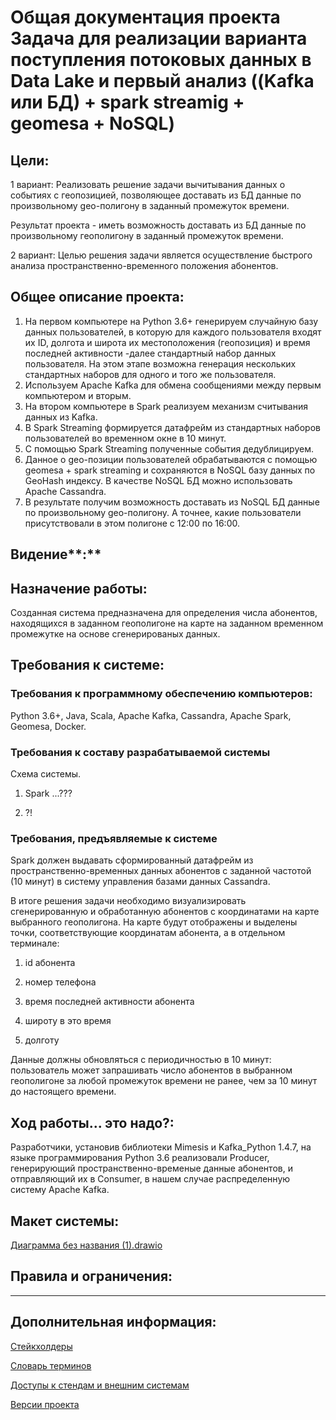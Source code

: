 # Общая документация проекта Задача для реализации варианта поступления потоковых данных в Data Lake и первый анализ ((Kafka или БД) + spark streamig + geomesa + NoSQL)

## **Цели:**

1 вариант: Реализовать решение задачи вычитывания данных о событиях с геопозицией, позволяющее доставать из БД данные по произвольному geo-полигону в заданный промежуток времени.

Результат проекта - иметь возможность доставать из БД данные по произвольному геополигону в заданный промежуток времени.

2 вариант: Целью решения задачи является осуществление быстрого анализа пространственно-временного положения абонентов.

## Общее описание проекта:

1.  На первом компьютере на Python 3.6+ генерируем случайную базу данных пользователей, в которую для каждого пользователя входят их ID, долгота и широта их местоположения (геопозиция) и время последней активности -далее стандартный набор данных пользователя. На этом этапе возможна генерация нескольких стандартных наборов для одного и того же пользователя.
2. Используем Apache Kafka для обмена сообщениями между первым компьютером и вторым. 
3. На втором компьютере в Spark реализуем механизм считывания данных из Kafka. 
4. В Spark Streaming формируется датафрейм из стандартных наборов пользователей во временном окне в 10 минут.
5. С помощью Spark Streaming полученные события дедублицируем.
6. Данное о geo-позиции пользователей обрабатываются с помощью geomesa + spark streaming и сохраняются в NoSQL базу данных по GeoHash индексу. В качестве NoSQL БД можно использовать Apache Cassandra.
7. В результате получим возможность доставать из NoSQL БД данные по произвольному geo-полигону. А точнее, какие пользователи присутствовали в этом полигоне с 12:00 по 16:00.

## Видение**:**

## Назначение работы:

Созданная система предназначена для определения числа абонентов, находящихся в заданном геополигоне на карте на заданном временном промежутке на основе сгенерированых данных.

## Требования к системе:

### Требования к программному обеспечению компьютеров:

Python 3.6+, Java, Scala, Apache Kafka, Cassandra, Apache Spark, Geomesa, Docker.

### Требования к составу разрабатываемой системы

Схема системы.

1) Spark ...???

2) ?!

### Требования, предъявляемые к системе

Spark должен выдавать сформированный датафрейм из пространственно-временных данных абонентов с заданной частотой (10 минут) в систему управления базами данных Cassandra.

В итоге решения задачи необходимо визуализировать сгенерированную и обработанную абонентов с координатами на карте выбранного геополигона. На карте будут отображены и выделены точки, соответствующие координатам абонента, а в отдельном терминале:

1) id абонента
2) номер телефона

3) время последней активности абонента

4) широту в это время

5) долготу

Данные должны обновляться с периодичностью в 10 минут: пользователь может запрашивать число абонентов в выбранном геополигоне за любой промежуток времени не ранее, чем за 10 минут до настоящего времени.

## Ход работы... это надо?:

Разработчики, установив библиотеки Mimesis и Kafka_Python 1.4.7, на языке программирования Python 3.6 реализовали Producer, генерирующий пространственно-временые данные абонентов, и отправляющий их в Consumer, в нашем случае распределенную систему Apache Kafka.

## Макет системы:

[Диаграмма без названия (1).drawio](Data%20Lake%20Kafka%20spark%20streamig%20geomesa%20NoSQL/___(1).drawio)

## **Правила и ограничения**:

---

## Дополнительная информация:

[Стейкхолдеры](https://www.notion.so/fe737322170a4d8090946dd2c597a503)

[Словарь терминов](https://www.notion.so/2d12e4f4a7da49b1893ac655562cd4e8)

[Доступы к стендам и внешним системам](https://www.notion.so/c5f19871fe7e4b5ea5eac72fa981a9d0)

[Версии проекта](https://www.notion.so/331c901ef0574fbd8b15a8ca04298aef)